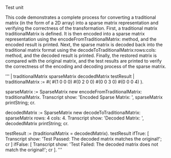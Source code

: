 Test unit

This code demonstrates a complete process for converting a traditional matrix (in the form of a 2D array) into a sparse matrix representation and verifying the correctness of the transformation. First, a traditional matrix traditionalMatrix is defined. It is then encoded into a sparse matrix representation using the encodeFromTraditionalMatrix: method, and the encoded result is printed. Next, the sparse matrix is decoded back into the traditional matrix format using the decodeToTraditionalMatrix:rows:cols: method, and the decoded result is printed. Finally, the restored matrix is compared with the original matrix, and the test results are printed to verify the correctness of the encoding and decoding process of the sparse matrix.

'''
| traditionalMatrix sparseMatrix decodedMatrix testResult |
traditionalMatrix := #( #(1 0 0 0)
                        #(0 2 0 0)
                        #(0 0 3 0)
                        #(0 0 0 4) ).

sparseMatrix := SparseMatrix new encodeFromTraditionalMatrix: traditionalMatrix.
Transcript show: 'Encoded Sparse Matrix: ', sparseMatrix printString; cr.

decodedMatrix := SparseMatrix new decodeToTraditionalMatrix: sparseMatrix rows: 4 cols: 4.
Transcript show: 'Decoded Matrix: ', decodedMatrix printString; cr.

testResult := (traditionalMatrix = decodedMatrix).
testResult
    ifTrue: [ Transcript show: 'Test Passed: The decoded matrix matches the original!'; cr ]
    ifFalse: [ Transcript show: 'Test Failed: The decoded matrix does not match the original!'; cr ].
'''
